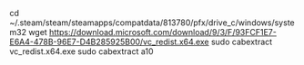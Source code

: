 cd ~/.steam/steam/steamapps/compatdata/813780/pfx/drive_c/windows/system32
wget https://download.microsoft.com/download/9/3/F/93FCF1E7-E6A4-478B-96E7-D4B285925B00/vc_redist.x64.exe
sudo cabextract vc_redist.x64.exe
sudo cabextract a10
